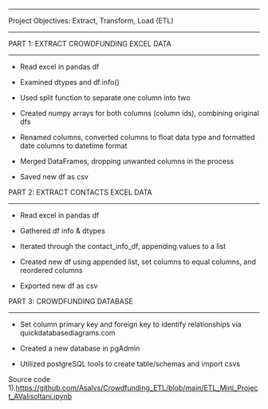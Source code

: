 ____________________________________________________

Project Objectives: Extract, Transform, Load (ETL)
____________________________________________________



PART 1: EXTRACT CROWDFUNDING EXCEL DATA
________________________________________

* Read excel in pandas df

* Examined dtypes and df.info()

* Used split function to separate one column into two 

* Created numpy arrays for both columns (column ids), combining original dfs

* Renamed columns, converted columns to float data type and formatted date columns to datetime format

* Merged DataFrames, dropping unwanted columns in the process

* Saved new df as csv




PART 2: EXTRACT CONTACTS EXCEL DATA
____________________________________

* Read excel in pandas df

* Gathered df info & dtypes
  
* Iterated through the contact_info_df, appending values to a list

* Created new df using appended list, set columns to equal columns, and reordered columns

* Exported new df as csv




PART 3: CROWDFUNDING DATABASE
____________________________________

* Set column primary key and foreign key to identify relationships via quickdatabasediagrams.com

* Created a new database in pgAdmin

* Utilized postgreSQL tools to create table/schemas and import csvs

Source code
1).https://github.com/Asalvs/Crowdfunding_ETL/blob/main/ETL_Mini_Project_AValisoltani.ipynb



                                 



